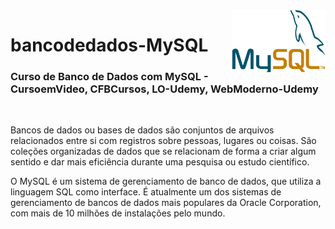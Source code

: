 <img src="icone-my-sql.png" align="right" width="150">

# bancodedados-MySQL

<h3>Curso de Banco de Dados com MySQL - CursoemVideo, CFBCursos, LO-Udemy, WebModerno-Udemy</h3>
<br>

Bancos de dados ou bases de dados são conjuntos de arquivos relacionados entre si com registros sobre pessoas, lugares ou coisas. São coleções organizadas de dados que se relacionam de forma a criar algum sentido e dar mais eficiência durante uma pesquisa ou estudo científico.

O MySQL é um sistema de gerenciamento de banco de dados, que utiliza a linguagem SQL como interface. É atualmente um dos sistemas de gerenciamento de bancos de dados mais populares da Oracle Corporation, com mais de 10 milhões de instalações pelo mundo.